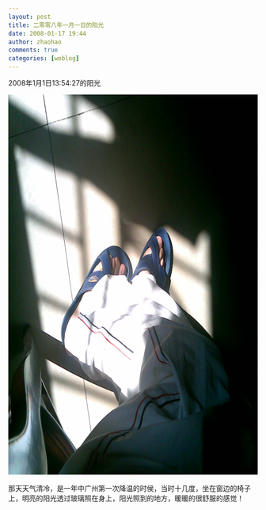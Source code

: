 ```yaml
---
layout: post
title: 二零零八年一月一日的阳光
date: 2008-01-17 19:44
author: zhaohao
comments: true
categories: [weblog]
---
```

2008年1月1日13:54:27的阳光

<a href="/Media/Nokia-2008-01-01-13-54-27.jpg"><img class="alignnone size-large wp-image-353" src="/Media/Nokia-2008-01-01-13-54-27.jpg" alt="Nokia-2008-01-01-13-54-27" width="1024" height="768" /></a>

那天天气清冷，是一年中广州第一次降温的时侯，当时十几度，坐在窗边的椅子上，明亮的阳光透过玻璃照在身上，阳光照到的地方，暖暖的很舒服的感觉！
